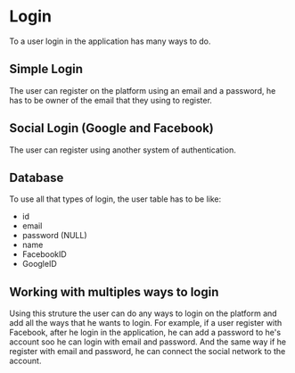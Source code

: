 # Login

To a user login in the application has many ways to do.

## Simple Login

The user can register on the platform using an email and a password, he has to be owner of the email that they using to register.

## Social Login (Google and Facebook)

The user can register using another system of authentication.

## Database

To use all that types of login, the user table has to be like:

- id
- email
- password (NULL)
- name
- FacebookID
- GoogleID

## Working with multiples ways to login

Using this struture the user can do any ways to login on the platform and add all the ways that he wants to login. For example, if a user register with Facebook, after he login in the application, he can add a password to he's account soo he can login with email and password. And the same way if he register with email and password, he can connect the social network to the account.
